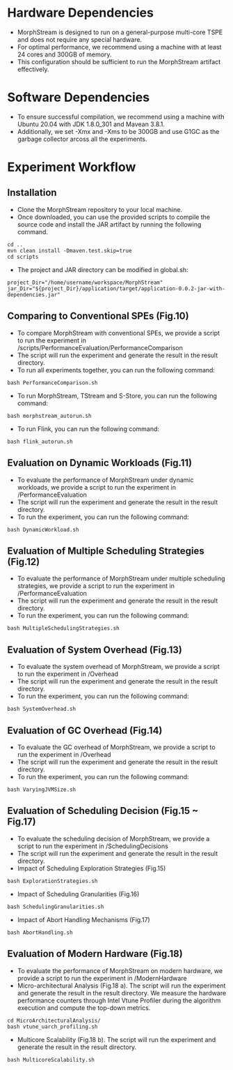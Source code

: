 
<meta name="robots" content="noindex">

# Hardware Dependencies
- MorphStream is designed to run on a general-purpose multi-core TSPE and does not require any special hardware.
- For optimal performance, we recommend using a machine with at least 24 cores and 300GB of memory.
- This configuration should be sufficient to run the MorphStream artifact effectively.
# Software Dependencies
- To ensure successful compilation, we recommend using a machine with Ubuntu 20.04 with JDK 1.8.0_301 and Mavean 3.8.1.
- Additionally, we set -Xmx and -Xms to be 300GB and use G1GC as the garbage collector arcoss all the experiments.
# Experiment Workflow
## Installation
- Clone the MorphStream repository to your local machine.
- Once downloaded, you can use the provided scripts to compile the source code and install the JAR artifact by running the following command.
```
cd ..
mvn clean install -Dmaven.test.skip=true
cd scripts
```
- The project and JAR directory can be modified in global.sh:
```
project_Dir="/home/username/workspace/MorphStream"
jar_Dir="${project_Dir}/application/target/application-0.0.2-jar-with-dependencies.jar"
```
## Comparing to Conventional SPEs (Fig.10)
- To compare MorphStream with conventional SPEs, we provide a script to run the experiment in /scripts/PerformanceEvaluation/PerformanceComparison
- The script will run the experiment and generate the result in the result directory.
- To run all experiments together, you can run the following command:
```
bash PerformanceComparison.sh
```
- To run MorphStream, TStream and S-Store, you can run the following command:
```
bash morphstream_autorun.sh
```
- To run Flink, you can run the following command:
```
bash flink_autorun.sh
```
## Evaluation on Dynamic Workloads (Fig.11)
- To evaluate the performance of MorphStream under dynamic workloads, we provide a script to run the experiment in /PerformanceEvaluation
- The script will run the experiment and generate the result in the result directory.
- To run the experiment, you can run the following command:
```
bash DynamicWorkload.sh
```
## Evaluation of Multiple Scheduling Strategies (Fig.12)
- To evaluate the performance of MorphStream under multiple scheduling strategies, we provide a script to run the experiment in /PerformanceEvaluation
- The script will run the experiment and generate the result in the result directory.
- To run the experiment, you can run the following command:
```
bash MultipleSchedulingStrategies.sh
```
## Evaluation of System Overhead (Fig.13)
- To evaluate the system overhead of MorphStream, we provide a script to run the experiment in /Overhead
- The script will run the experiment and generate the result in the result directory.
- To run the experiment, you can run the following command:
```
bash SystemOverhead.sh
```
## Evaluation of GC Overhead (Fig.14)
- To evaluate the GC overhead of MorphStream, we provide a script to run the experiment in /Overhead
- The script will run the experiment and generate the result in the result directory.
- To run the experiment, you can run the following command:
```
bash VaryingJVMSize.sh
```
## Evaluation of Scheduling Decision (Fig.15 ~ Fig.17)
- To evaluate the scheduling decision of MorphStream, we provide a script to run the experiment in /SchedulingDecisions
- The script will run the experiment and generate the result in the result directory.
- Impact of Scheduling Exploration Strategies (Fig.15)
```
bash ExplorationStrategies.sh
```
- Impact of Scheduling Granularities (Fig.16)
```
bash SchedulingGranularities.sh
```
- Impact of Abort Handling Mechanisms (Fig.17)
```
bash AbortHandling.sh
```
## Evaluation of Modern Hardware (Fig.18)
- To evaluate the performance of MorphStream on modern hardware, we provide a script to run the experiment in /ModernHardware
- Micro-architectural Analysis (Fig.18 a). The script will run the experiment and generate the result in the result directory. We measure the hardware performance counters through Intel Vtune Profiler during the
algorithm execution and compute the top-down metrics. 
```
cd MicroArchitecturalAnalysis/
bash vtune_uarch_profiling.sh
```
- Multicore Scalability (Fig.18 b). The script will run the experiment and generate the result in the result directory.
```
bash MulticoreScalability.sh
```
